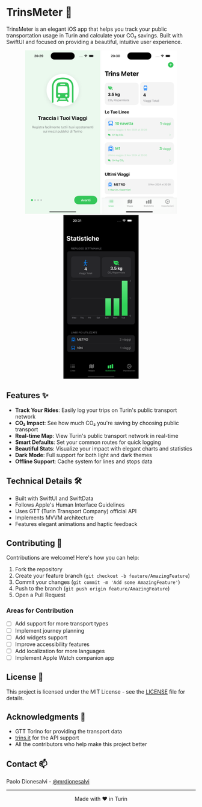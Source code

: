 # TrinsMeter 🚊

TrinsMeter is an elegant iOS app that helps you track your public transportation usage in Turin and calculate your CO₂ savings. Built with SwiftUI and focused on providing a beautiful, intuitive user experience.


<p align="center">
  <img src="screenshots/1.png" width="200" />
  <img src="screenshots/2.png" width="200" />
  <img src="screenshots/3.png" width="200" />
</p>


## Features ✨

- **Track Your Rides**: Easily log your trips on Turin's public transport network
- **CO₂ Impact**: See how much CO₂ you're saving by choosing public transport
- **Real-time Map**: View Turin's public transport network in real-time
- **Smart Defaults**: Set your common routes for quick logging
- **Beautiful Stats**: Visualize your impact with elegant charts and statistics
- **Dark Mode**: Full support for both light and dark themes
- **Offline Support**: Cache system for lines and stops data

## Technical Details 🛠

- Built with SwiftUI and SwiftData
- Follows Apple's Human Interface Guidelines
- Uses GTT (Turin Transport Company) official API
- Implements MVVM architecture
- Features elegant animations and haptic feedback

## Contributing 🤝

Contributions are welcome! Here's how you can help:

1. Fork the repository
2. Create your feature branch (`git checkout -b feature/AmazingFeature`)
3. Commit your changes (`git commit -m 'Add some AmazingFeature'`)
4. Push to the branch (`git push origin feature/AmazingFeature`)
5. Open a Pull Request

### Areas for Contribution

- [ ] Add support for more transport types
- [ ] Implement journey planning
- [ ] Add widgets support
- [ ] Improve accessibility features
- [ ] Add localization for more languages
- [ ] Implement Apple Watch companion app

## License 📄

This project is licensed under the MIT License - see the [LICENSE](LICENSE) file for details.

## Acknowledgments 🙏

- GTT Torino for providing the transport data
- [trins.it](https://trins.it) for the API support
- All the contributors who help make this project better

## Contact 📫

Paolo Dionesalvi - [@mrdionesalvi](https://github.com/mrdionesalvi)

---

<p align="center">
  Made with ❤️ in Turin
</p>
